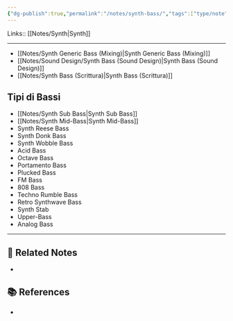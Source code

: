 ```yaml
---
{"dg-publish":true,"permalink":"/notes/synth-bass/","tags":["type/note","type/dashboard/MOC"]}
---
```


Links:: [[Notes/Synth\|Synth]]

---

- [[Notes/Synth Generic Bass (Mixing)\|Synth Generic Bass (Mixing)]]
- [[Notes/Sound Design/Synth Bass (Sound Design)\|Synth Bass (Sound Design)]]
- [[Notes/Synth Bass (Scrittura)\|Synth Bass (Scrittura)]]


## Tipi di Bassi

- [[Notes/Synth Sub Bass\|Synth Sub Bass]]
- [[Notes/Synth Mid-Bass\|Synth Mid-Bass]]
- Synth Reese Bass
- Synth Donk Bass
- Synth Wobble Bass
- Acid Bass
- Octave Bass
- Portamento Bass
- Plucked Bass
- FM Bass
- 808 Bass
- Techno Rumble Bass
- Retro Synthwave Bass
- Synth Stab
- Upper-Bass
- Analog Bass


---

## 🔗 Related Notes

- 

## 📚 References

- 